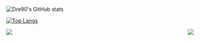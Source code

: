 ![Dre90's GitHub stats](https://github-readme-stats.vercel.app/api?username=dre90&count_private=true&show_icons=true&hide=stars,issues)

[![Top Langs](https://github-readme-stats.vercel.app/api/top-langs/?username=dre90)](https://github.com/dre90/github-readme-stats)

<img align="left" src="https://github-readme-stats.vercel.app/api?username=dre90&count_private=true&show_icons=true&hide=stars,issues">

<img align='right' src="https://github-readme-stats.vercel.app/api/top-langs/?username=dre90">
